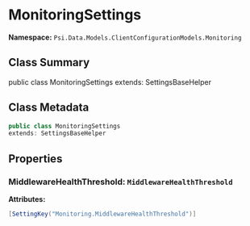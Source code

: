 # MonitoringSettings

**Namespace:** `Psi.Data.Models.ClientConfigurationModels.Monitoring`

## Class Summary

public class MonitoringSettings
extends: SettingsBaseHelper

## Class Metadata

```typescript
public class MonitoringSettings
extends: SettingsBaseHelper
```

## Properties

### MiddlewareHealthThreshold: `MiddlewareHealthThreshold`

**Attributes:**
```csharp
[SettingKey("Monitoring.MiddlewareHealthThreshold")]
```
